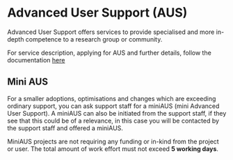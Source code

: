 


# Advanced User Support (AUS)

Advanced User Support offers services to provide specialised and more in-depth
competence to a research group or community.

For service description, applying for AUS and further details, follow the 
documentation [here](https://www.sigma2.no/advanced-user-support)

## Mini AUS

For a smaller adoptions, optimisations and changes which are exceeding ordinary support, you can ask support staff for a miniAUS (mini Advanced User Support). A miniAUS can also be initiated from the support staff, if they see that this could be of a relevance, in this case you will be contacted by the support staff and offered a miniAUS.

MiniAUS projects are not requiring any funding or in-kind from the project or user. The total amount of work effort must not exceed **5 working days**.
